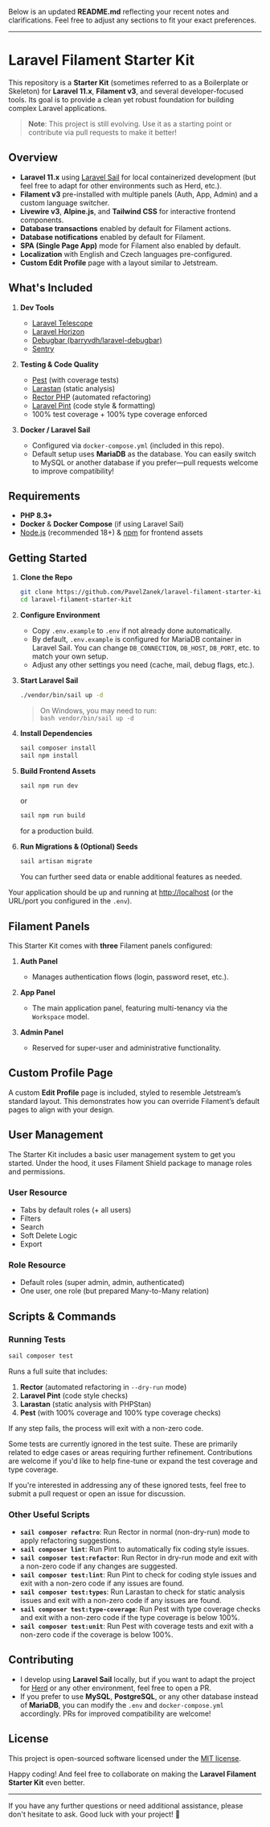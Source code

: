 Below is an updated **README.md** reflecting your recent notes and clarifications. Feel free to adjust any sections to fit your exact preferences.

---

# Laravel Filament Starter Kit

This repository is a **Starter Kit** (sometimes referred to as a Boilerplate or Skeleton) for **Laravel 11.x**, **Filament v3**, and several developer-focused tools. Its goal is to provide a clean yet robust foundation for building complex Laravel applications.

> **Note**: This project is still evolving. Use it as a starting point or contribute via pull requests to make it better!

## Overview

- **Laravel 11.x** using [Laravel Sail](https://laravel.com/docs/sail) for local containerized development (but feel free to adapt for other environments such as Herd, etc.).
- **Filament v3** pre-installed with multiple panels (Auth, App, Admin) and a custom language switcher.
- **Livewire v3**, **Alpine.js**, and **Tailwind CSS** for interactive frontend components.
- **Database transactions** enabled by default for Filament actions.
- **Database notifications** enabled by default for Filament.
- **SPA (Single Page App)** mode for Filament also enabled by default.
- **Localization** with English and Czech languages pre-configured.
- **Custom Edit Profile** page with a layout similar to Jetstream.

## What's Included

1. **Dev Tools**
    - [Laravel Telescope](https://laravel.com/docs/telescope)
    - [Laravel Horizon](https://laravel.com/docs/horizon)
    - [Debugbar (barryvdh/laravel-debugbar)](https://github.com/barryvdh/laravel-debugbar)
    - [Sentry](https://docs.sentry.io/platforms/php/guides/laravel/)

2. **Testing & Code Quality**
    - [Pest](https://pestphp.com/) (with coverage tests)
    - [Larastan](https://github.com/nunomaduro/larastan) (static analysis)
    - [Rector PHP](https://github.com/rectorphp/rector) (automated refactoring)
    - [Laravel Pint](https://github.com/laravel/pint) (code style & formatting)
    - 100% test coverage + 100% type coverage enforced

3. **Docker / Laravel Sail**
    - Configured via `docker-compose.yml` (included in this repo).
    - Default setup uses **MariaDB** as the database. You can easily switch to MySQL or another database if you prefer—pull requests welcome to improve compatibility!

## Requirements

- **PHP 8.3+**
- **Docker** & **Docker Compose** (if using Laravel Sail)
- [Node.js](https://nodejs.org/) (recommended 18+) & [npm](https://www.npmjs.com/) for frontend assets

## Getting Started

1. **Clone the Repo**
   ```bash
   git clone https://github.com/PavelZanek/laravel-filament-starter-kit.git
   cd laravel-filament-starter-kit
   ```

2. **Configure Environment**
    - Copy `.env.example` to `.env` if not already done automatically.
    - By default, `.env.example` is configured for MariaDB container in Laravel Sail. You can change `DB_CONNECTION`, `DB_HOST`, `DB_PORT`, etc. to match your own setup.
    - Adjust any other settings you need (cache, mail, debug flags, etc.).

3. **Start Laravel Sail**
   ```bash
   ./vendor/bin/sail up -d
   ```
   > On Windows, you may need to run:  
   > `bash vendor/bin/sail up -d`

4. **Install Dependencies**
   ```bash
   sail composer install
   sail npm install
   ```

5. **Build Frontend Assets**
   ```bash
   sail npm run dev
   ```
   or
   ```bash
   sail npm run build
   ```
   for a production build.

6. **Run Migrations & (Optional) Seeds**
   ```bash
   sail artisan migrate
   ```
   You can further seed data or enable additional features as needed.

Your application should be up and running at [http://localhost](http://localhost) (or the URL/port you configured in the `.env`).

## Filament Panels

This Starter Kit comes with **three** Filament panels configured:

1. **Auth Panel**
    - Manages authentication flows (login, password reset, etc.).

2. **App Panel**
    - The main application panel, featuring multi-tenancy via the `Workspace` model.

3. **Admin Panel**
    - Reserved for super-user and administrative functionality.

## Custom Profile Page

A custom **Edit Profile** page is included, styled to resemble Jetstream’s standard layout. This demonstrates how you can override Filament’s default pages to align with your design.

## User Management

The Starter Kit includes a basic user management system to get you started. Under the hood, it uses Filament Shield package to manage roles and permissions.

### User Resource

- Tabs by default roles (+ all users)
- Filters
- Search
- Soft Delete Logic
- Export

### Role Resource

- Default roles (super admin, admin, authenticated)
- One user, one role (but prepared Many-to-Many relation)

## Scripts & Commands

### Running Tests

```bash
sail composer test
```
Runs a full suite that includes:

1. **Rector** (automated refactoring in `--dry-run` mode)
2. **Laravel Pint** (code style checks)
3. **Larastan** (static analysis with PHPStan)
4. **Pest** (with 100% coverage and 100% type coverage checks)

If any step fails, the process will exit with a non-zero code.

Some tests are currently ignored in the test suite. These are primarily related to edge cases or areas requiring further refinement. Contributions are welcome if you'd like to help fine-tune or expand the test coverage and type coverage.

If you're interested in addressing any of these ignored tests, feel free to submit a pull request or open an issue for discussion.

### Other Useful Scripts

- **`sail composer refactro`**: Run Rector in normal (non-dry-run) mode to apply refactoring suggestions.
- **`sail composer lint`**: Run Pint to automatically fix coding style issues.
- **`sail composer test:refactor`**: Run Rector in dry-run mode and exit with a non-zero code if any changes are suggested.
- **`sail composer test:lint`**: Run Pint to check for coding style issues and exit with a non-zero code if any issues are found.
- **`sail composer test:types`**: Run Larastan to check for static analysis issues and exit with a non-zero code if any issues are found.
- **`sail composer test:type-coverage`**: Run Pest with type coverage checks and exit with a non-zero code if the type coverage is below 100%.
- **`sail composer test:unit`**: Run Pest with coverage tests and exit with a non-zero code if the coverage is below 100%.

## Contributing

- I develop using **Laravel Sail** locally, but if you want to adapt the project for [Herd](https://herd.dev/) or any other environment, feel free to open a PR.
- If you prefer to use **MySQL**, **PostgreSQL**, or any other database instead of **MariaDB**, you can modify the `.env` and `docker-compose.yml` accordingly. PRs for improved compatibility are welcome!

## License

This project is open-sourced software licensed under the [MIT license](LICENSE.md).

Happy coding! And feel free to collaborate on making the **Laravel Filament Starter Kit** even better.

---

If you have any further questions or need additional assistance, please don't hesitate to ask. Good luck with your project! 🚀
